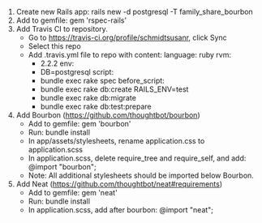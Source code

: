 1. Create new Rails app: rails new -d postgresql -T family_share_bourbon
2. Add to gemfile: gem 'rspec-rails'
3. Add Travis CI to repository.
   - Go to https://travis-ci.org/profile/schmidtsusanr, click Sync
   - Select this repo
   - Add .travis.yml file to repo with content: 
      language: ruby
      rvm:
        - 2.2.2
      env:
        - DB=postgresql
      script:
        - bundle exec rake spec
      before_script:
        - bundle exec rake db:create RAILS_ENV=test
        - bundle exec rake db:migrate
        - bundle exec rake db:test:prepare
4. Add Bourbon (https://github.com/thoughtbot/bourbon)
   - Add to gemfile: gem 'bourbon'
   - Run: bundle install
   - In app/assets/stylesheets, rename application.css to application.scss
   - In application.scss, delete require_tree and require_self, and add: @import "bourbon";
   - Note: All additional stylesheets should be imported below Bourbon.
5. Add Neat (https://github.com/thoughtbot/neat#requirements)
   - Add to gemfile: gem 'neat'
   - Run: bundle install
   - In application.scss, add after bourbon: @import "neat";

